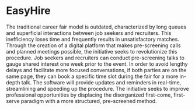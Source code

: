 # EasyHire
The traditional career fair model is outdated, characterized by long queues and superficial interactions between job seekers and recruiters.  This inefficiency loses time and frequently results in unsatisfactory matches. Through the creation of a digital platform that makes pre-screening calls and planned meetings possible, the initiative seeks to revolutionize this procedure. Job seekers and recruiters can conduct pre-screening talks to gauge shared interest one week prior to the event. In order to avoid lengthy delays and facilitate more focused conversations, if both parties are on the same page, they can book a specific time slot during the fair for a more in-depth talk. The software will provide updates and reminders in real-time, streamlining and speeding up the procedure. The initiative seeks to improve professional opportunities by displacing the disorganized first-come, first-serve paradigm with a more structured, pre-screened method.

